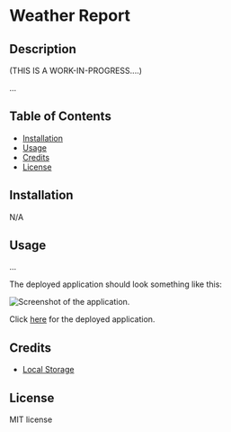 # Weather Report

## Description

(THIS IS A WORK-IN-PROGRESS....)

...

## Table of Contents

- [Installation](#installation)
- [Usage](#usage)
- [Credits](#credits)
- [License](#license)

## Installation

N/A

## Usage

...

The deployed application should look something like this:

![Screenshot of the application.](/assets/media/screenshot.png)

Click [here](https://niko-vu.github.io/weather-report/) for the deployed application.

## Credits

* [Local Storage](https://www.w3schools.com/jsref/prop_win_localstorage.asp)

## License

MIT license
